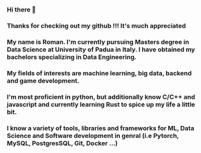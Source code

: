 ### Hi there 👋
### Thanks for checking out my github !!! It's much appreciated

### My name is Roman. I'm currently pursuing Masters degree in Data Science at University of Padua in Italy. I have obtained my bachelors specializing in Data Engineering.
### My fields of interests are machine learning, big data, backend and game development. 
### I'm most proficient in python, but additionally know C/C++ and javascript and currently learning Rust to spice up my life a little bit.
### I know a variety of tools, libraries and frameworks for ML, Data Science and Software development in genral (i.e Pytorch, MySQL, PostgresSQL, Git, Docker ...)

### 

<!--
**RoGellert/RoGellert** is a ✨ _special_ ✨ repository because its `README.md` (this file) appears on your GitHub profile.

Here are some ideas to get you started:

- 🔭 I’m currently working on ...
- 🌱 I’m currently learning ...
- 👯 I’m looking to collaborate on ...
- 🤔 I’m looking for help with ...
- 💬 Ask me about ...
- 📫 How to reach me: ...
- 😄 Pronouns: ...
- ⚡ Fun fact: ...
-->
